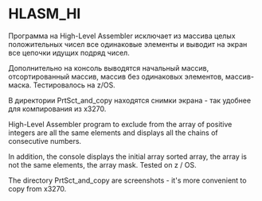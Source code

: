 # HLASM_HI

Программа на High-Level Assembler исключает из массива целых положительных чисел все одинаковые элементы и выводит на экран все цепочки идущих подряд чисел.

Дополнительно на консоль выводятся начальный массив, отсортированный массив, массив без одинаковых элементов, массив-маска.
Тестировалось на z/OS.

В директории PrtSct_and_copy находятся снимки экрана - так удобнее для компирования из x3270.


High-Level Assembler program to exclude from the array of positive integers are all the same elements and displays all the chains of consecutive numbers.

In addition, the console displays the initial array sorted array, the array is not the same elements, the array mask.
Tested on z / OS.

The directory PrtSct_and_copy are  screenshots - it's more convenient to copy from x3270.
